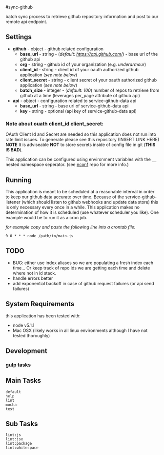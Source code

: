 #sync-github

batch sync process to retrieve github repository information and post to our remote api endpoint.

## Settings
* **github** - object - github related configuration
	* **base_url** - string - (*default: https://api.github.com/*) - base url of the github api
	* **org** - string - github id of your organization (e.g. *underarmour*)
	* **client_id** - string - client id of your oauth authorized github application (*see note below*)
	* **client_secret** - string - client secret of your oauth authorized github application (*see note below*)
	* **batch_size** - integer - (*default: 100*) number of repos to retrieve from github at a time (leverages per_page attribute of github api)
* **api** - object - configuration related to service-github-data api
	* **base_url** - string - base url of service-github-data api
	* **key** - string - optional (api key of service-github-data api)

### Note about ouath client_id client_secret:

OAuth Client Id and Secret are needed so this application does not run into rate limit issues. To generate please see this repository (INSERT LINK HERE) **NOTE** It is adviseable **NOT** to store secrets inside of config file in git (**THIS IS BAD**).

This application can be configured using environment variables with the `__` nested namespace seperator. (see [nconf](https://github.com/indexzero/nconf) repo for more info.)

## Running
This application is meant to be scheduled at a reasonable interval in order to keep our github data accurate over time. Because of the service-github-listener (which should listen to github webhooks and update data store) this is only necessary every once in a while. This application makes no determination of how it is scheduled (use whatever scheduler you like). One example would be to run it as a cron job.

*for example copy and paste the following line into a crontab file:*

```
0 0 * * * node /path/to/main.js
```

## TODO
* BUG: either use index aliases so we are populating a fresh index each time... Or keep track of repo ids we are getting each time and delete where not in id stack.
* handle errors better
* add exponential backoff in case of github request failures (or api send failures)

## System Requirements
this application has been tested with:

* node v5.1.1
* Mac OSX (likely works in all linux environments although I have not tested thoroughly)

## Development

### gulp tasks

Main Tasks
------------------------------
	default
	help
	lint
	mocha
	test

Sub Tasks
------------------------------
	lint:js
	lint:jsx
	lint:package
	lint:whitespace
